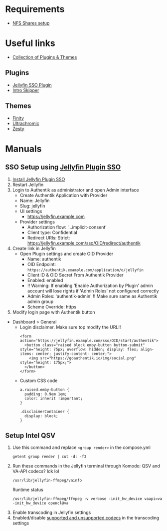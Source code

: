 # Requirements
 - [NFS Shares setup](https://github.com/platnub/container-host-templates/blob/main/virtual-machines/open-media-vault/README.md)

# Useful links
 - [Collection of Plugins & Themes](https://github.com/awesome-jellyfin/awesome-jellyfin)
## Plugins
 - [Jellyfin SSO Plugin](https://github.com/9p4/jellyfin-plugin-sso/)
 - [Intro Skipper](https://github.com/intro-skipper/intro-skipper)
## Themes
 - [Finity](https://github.com/prism2001/finity)
 - [Ultrachromic](https://github.com/CTalvio/Ultrachromic)
 - [Zesty](https://forum.jellyfin.org/t-%F0%9F%8D%8B%EF%B8%8F-zestytheme)
# Manuals
## SSO Setup using [Jellyfin Plugin SSO](https://github.com/9p4/jellyfin-plugin-sso/)
1. [Install Jellyfin Plugin SSO](https://github.com/9p4/jellyfin-plugin-sso#installing)
2. Restart Jellyfin
3. Login to Authentik as administrator and open Admin interface
   -  Create Authentik Application with Provider
     - Name: Jellyfin
     - Slug: jellyfin
     - UI settings
       - https://jellyfin.example.com
   - Provider settings
     - Authorization flow: '...implicit-consent'
     - Client type: Confidential
     - Redirect URIs: Strict: https://jellyfin.example.com/sso/OID/redirect/authentik
4. Create link in Jellyfin
   - Open Plugin settings and create OID Provider 
     - Name: authentik
     - OID Endpoint: `https://authentik.example.com/application/o/jellyfin`
     - Client ID & OID Secret From Authentik Provider
     - Enabled: enabled
     - ‼️ Warning: If enabling 'Enable Authorization by Plugin' admin account will lose rights if 'Admin Roles' not configured correctly
     - Admin Roles: 'authentik-admin' ‼️ Make sure same as Authentik admin group
     - Scheme Override: https
 5. Modify login page with Authentik button
   - Dashboard > General
     - Login disclaimer. Make sure top modify the URL!!
       ```
       <form action="https://jellyfin.example.com/sso/OID/start/authentik">
         <button class="raised block emby-button button-submit" style="height: 75px; overflow: hidden; display: flex; align-items: center; justify-content: center;">
           <img src="https://goauthentik.io/img/social.png" style="height: 175px;">
         </button>
       </form>
       ```
     - Custom CSS code
       ```
       a.raised.emby-button {
         padding: 0.9em 1em;
         color: inherit !important;
       }
       
       .disclaimerContainer {
         display: block;
       }
       ```
## Setup Intel QSV
1. Use this command and replace `<group render>` in the compose.yml
   ```
   getent group render | cut -d: -f3
   ```
2. Run these commands in the Jellyfin terminal through Komodo: QSV and VA-API codecs? Idk lol
   ```
   /usr/lib/jellyfin-ffmpeg/vainfo
   ```
   Runtime status
   ```
   /usr/lib/jellyfin-ffmpeg/ffmpeg -v verbose -init_hw_device vaapi=va -init_hw_device opencl@va
   ```
3. Enable transcoding in Jellyfin settings
4. Enabled/disable [supported and unsupported codecs](https://www.intel.com/content/www/us/en/docs/onevpl/developer-reference-media-intel-hardware/1-1/overview.html) in the transcoding settings
